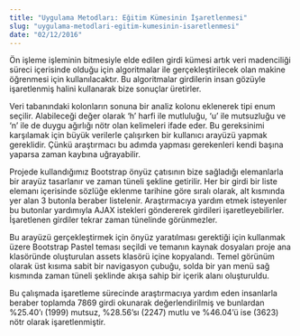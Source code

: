 ```yaml
---
title: "Uygulama Metodları: Eğitim Kümesinin İşaretlenmesi"
slug: "uygulama-metodlari-egitim-kumesinin-isaretlenmesi"
date: "02/12/2016"
---
```


Ön işleme işleminin bitmesiyle elde edilen girdi kümesi artık veri madenciliği süreci içerisinde olduğu için algoritmalar ile gerçekleştirilecek olan makine öğrenmesi için kullanılacaktır. Bu algoritmalar girdilerin insan gözüyle işaretlenmiş halini kullanarak bize sonuçlar üretirler.

Veri tabanındaki kolonların sonuna bir analiz kolonu eklenerek tipi enum seçilir. Alabileceği değer olarak ‘h’ harfi ile mutluluğu, ‘u’ ile mutsuzluğu ve ‘n’ ile de duygu ağırlığı nötr olan kelimeleri ifade eder. Bu gereksinimi karşılamak için büyük verilerle çalışırken bir kullanıcı arayüzü yapmak gereklidir. Çünkü araştırmacı bu adımda yapması gerekenleri kendi başına yaparsa zaman kaybına uğrayabilir.

Projede kullandığımız Bootstrap önyüz çatısının bize sağladığı elemanlarla bir arayüz tasarlanır ve zaman tüneli şekline getirilir. Her bir girdi bir liste elemanı içerisinde sözlüğe eklenme tarihine göre sıralı olarak, alt kısmında yer alan 3 butonla beraber listelenir. Araştırmacıya yardım etmek isteyenler bu butonlar yardımıyla AJAX istekleri göndererek girdileri işaretleyebilirler. İşaretlenen girdiler tekrar zaman tünelinde görünmezler.

Bu arayüzü gerçekleştirmek için önyüz yaratılması gerektiği için kullanmak üzere Bootstrap Pastel teması seçildi ve temanın kaynak dosyaları proje ana klasöründe oluşturulan assets klasörü içine kopyalandı. Temel görünüm olarak üst kısıma sabit bir navigasyon çubuğu, solda bir yan menü sağ kısmında zaman tüneli şeklinde akışa sahip bir içerik alanı oluşturuldu.


Bu çalışmada işaretleme sürecinde araştırmacıya yardım eden insanlarla beraber toplamda 7869 girdi okunarak değerlendirilmiş ve bunlardan %25.40’ı (1999) mutsuz, %28.56’sı (2247) mutlu ve %46.04’ü ise (3623) nötr olarak işaretlenmiştir.

